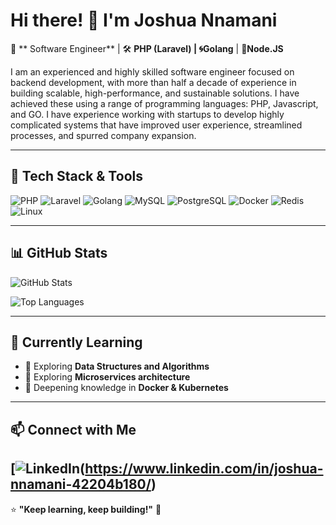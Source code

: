 # Hi there! 👋 I'm Joshua Nnamani

🚀 ** Software Engineer** | 🛠️ **PHP (Laravel) | 🌀Golang**  | 🔧**Node.JS**

I am an experienced and highly skilled software engineer focused on backend development, with more than half a decade of experience in building scalable, high-performance, and sustainable solutions. I have achieved these using a range of programming languages: PHP, Javascript, and GO. I have experience working with startups to develop highly complicated systems that have improved user experience, streamlined processes, and spurred company expansion.

---

## 🔧 Tech Stack & Tools
![PHP](https://img.shields.io/badge/PHP-777BB4?style=for-the-badge&logo=php&logoColor=white)
![Laravel](https://img.shields.io/badge/Laravel-FF2D20?style=for-the-badge&logo=laravel&logoColor=white)
![Golang](https://img.shields.io/badge/Go-00ADD8?style=for-the-badge&logo=go&logoColor=white)
![MySQL](https://img.shields.io/badge/MySQL-4479A1?style=for-the-badge&logo=mysql&logoColor=white)
![PostgreSQL](https://img.shields.io/badge/PostgreSQL-336791?style=for-the-badge&logo=postgresql&logoColor=white)
![Docker](https://img.shields.io/badge/Docker-2496ED?style=for-the-badge&logo=docker&logoColor=white)
![Redis](https://img.shields.io/badge/Redis-DC382D?style=for-the-badge&logo=redis&logoColor=white)
![Linux](https://img.shields.io/badge/Linux-FCC624?style=for-the-badge&logo=linux&logoColor=black)

---

## 📊 GitHub Stats

![GitHub Stats](https://github-readme-stats.vercel.app/api?username=nnxmxni&show_icons=true&theme=tokyonight&hide_border=true)

![Top Languages](https://github-readme-stats.vercel.app/api/top-langs/?username=nnxmxni&layout=compact&theme=tokyonight&hide_border=true)

---

## 🌱 Currently Learning  
- 📌 Exploring **Data Structures and Algorithms**
- 📌 Exploring **Microservices architecture**  
- 📌 Deepening knowledge in **Docker & Kubernetes**  

---

## 📫 Connect with Me

[![LinkedIn](https://img.shields.io/badge/LinkedIn-0A66C2?style=for-the-badge&logo=linkedin&logoColor=white])(https://www.linkedin.com/in/joshua-nnamani-42204b180/)
---

⭐ **"Keep learning, keep building!"** 🚀  

